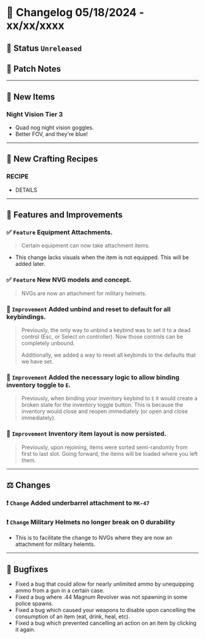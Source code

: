 # :bookmark_tabs:  Changelog 05/18/2024 - xx/xx/xxxx

## :red_circle: Status `Unreleased`
<!-- ## :green_circle: Status `Released` -->

## :speech_balloon: Patch Notes

________

## :gun: New Items

### Night Vision Tier 3
- Quad nog night vision goggles.
- Better FOV, and they're blue!

________

## :thread: New Crafting Recipes

### RECIPE
- DETAILS

________

## :loudspeaker: Features and Improvements


### :white_check_mark: `Feature` Equipment Attachments.
> Certain equipment can now take attachment items.
- This change lacks visuals when the item is not equipped. This will be added later.

### :white_check_mark: `Feature` New NVG models and concept.
> NVGs are now an attachment for military helmets.

### :arrow_up_small: `Improvement` Added unbind and reset to default for all keybindings.
> Previously, the only way to unbind a keybind was to set it to a dead control (Esc, or Select on controller).
> Now those controls can be completely unbound.
>
> Additionally, we added a way to reset all keybinds to the defaults that we have set.

### :arrow_up_small: `Improvement` Added the necessary logic to allow binding inventory toggle to `E`.
> Previously, when binding your inventory keybind to `E` it would create a broken state for the inventory toggle button.
> This is because the inventory would close and reopen immediately (or open and close immediately).

### :arrow_up_small: `Improvement` Inventory item layout is now persisted.
> Previously, upon rejoining, items were sorted semi-randomly from first to last slot.
> Going forward, the items will be loaded where you left them.

________

## :balance_scale: Changes

### :exclamation: `Change` Added underbarrel attachment to `MK-47`

### :exclamation: `Change` Military Helmets no longer break on 0 durability
- This is to facilitate the change to NVGs where they are now an attachment for military helemts.

________

## :bug: Bugfixes
- Fixed a bug that could allow for nearly unlimited ammo by unequipping ammo from a gun in a certain case.
- Fixed a bug where .44 Magnum Revolver was not spawning in some police spawns.
- Fixed a bug which caused your weapons to disable upon cancelling the consumption of an item (eat, drink, heal, etc).
- Fixed a bug which prevented cancelling an action on an item by clicking it again.
